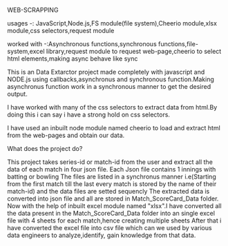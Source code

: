 WEB-SCRAPPING

usages -: JavaScript,Node.js,FS module(file system),Cheerio module,xlsx module,css selectors,request module

worked with -:Asynchronous functions,synchronous functions,file-system,excel library,request module to request web-page,cheerio to select html elements,making async behave like sync

This is an Data Extarctor project made completely with javascript and NODE.js using callbacks,asynchronus and synchronous function.Making asynchronus function work in a synchronous manner to get the desired output.

I have worked with many of the css selectors to extract data from html.By doing this i can say i have a strong hold on css selectors.

I have used an inbuilt node module named cheerio to load and extract html from the web-pages and obtain our data.

What does the project do?

This project takes series-id or match-id from the user and extract all the data of each match in four json file. Each Json file contains 1 innings with batting or bowling The files are listed in a synchronus manner i.e(Starting from the first match till the last every match is stored by the name of their match-id) and the data files are setted sequencly The extracted data is converted into json file and all are stored in Match_ScoreCard_Data folder. Now with the help of inbuilt excel module named "xlsx".I have converted all the data present in the Match_ScoreCard_Data folder into an single excel file with 4 sheets for each match,hence creating multiple sheets After that i have converted the excel file into csv file which can we used by various data engineers to analyze,identify, gain knowledge from that data.
